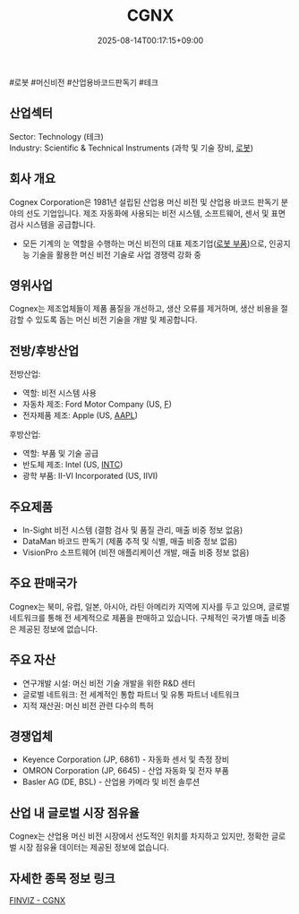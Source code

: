 ﻿---
title: "CGNX"
date: 2025-08-14T00:17:15+09:00
lastmod: 2025-08-14T00:17:15+09:00
type: docs
sidebar:
  open: true
weight: 192
---
<div style="display:none">
  <meta property="article:published_time" content="2025-08-13T15:17:15Z" />
  <meta property="article:modified_time" content="2025-08-13T15:17:15Z" />
</div>
#로봇 #머신비전 #산업용바코드판독기 #테크

## 산업섹터

Sector: Technology (테크)  
Industry: Scientific & Technical Instruments (과학 및 기술 장비, [로봇](/industry-study/로봇/))

## 회사 개요

Cognex Corporation은 1981년 설립된 산업용 머신 비전 및 산업용 바코드 판독기 분야의 선도 기업입니다. 제조 자동화에 사용되는 비전 시스템, 소프트웨어, 센서 및 표면 검사 시스템을 공급합니다.

- 모든 기계의 눈 역할을 수행하는 머신 비전의 대표 제조기업([로봇 부품](/industry-study/로봇-부품/))으로, 인공지능 기술을 활용한 머신 비전 기술로 사업 경쟁력 강화 중

## 영위사업

Cognex는 제조업체들이 제품 품질을 개선하고, 생산 오류를 제거하며, 생산 비용을 절감할 수 있도록 돕는 머신 비전 기술을 개발 및 제공합니다.

## 전방/후방산업

전방산업:

- 역할: 비전 시스템 사용
- 자동차 제조: Ford Motor Company (US, [F](/company-analysis/f/))
- 전자제품 제조: Apple (US, [AAPL](/company-analysis/aapl/))

후방산업:

- 역할: 부품 및 기술 공급
- 반도체 제조: Intel (US, [INTC](/company-analysis/intc/))
- 광학 부품: II-VI Incorporated (US, IIVI)

## 주요제품

- In-Sight 비전 시스템 (결함 검사 및 품질 관리, 매출 비중 정보 없음)
- DataMan 바코드 판독기 (제품 추적 및 식별, 매출 비중 정보 없음)
- VisionPro 소프트웨어 (비전 애플리케이션 개발, 매출 비중 정보 없음)

## 주요 판매국가

Cognex는 북미, 유럽, 일본, 아시아, 라틴 아메리카 지역에 지사를 두고 있으며, 글로벌 네트워크를 통해 전 세계적으로 제품을 판매하고 있습니다. 구체적인 국가별 매출 비중은 제공된 정보에 없습니다.

## 주요 자산

- 연구개발 시설: 머신 비전 기술 개발을 위한 R&D 센터
- 글로벌 네트워크: 전 세계적인 통합 파트너 및 유통 파트너 네트워크
- 지적 재산권: 머신 비전 관련 다수의 특허

## 경쟁업체

- Keyence Corporation (JP, 6861) - 자동화 센서 및 측정 장비
- OMRON Corporation (JP, 6645) - 산업 자동화 및 전자 부품
- Basler AG (DE, BSL) - 산업용 카메라 및 비전 솔루션

## 산업 내 글로벌 시장 점유율

Cognex는 산업용 머신 비전 시장에서 선도적인 위치를 차지하고 있지만, 정확한 글로벌 시장 점유율 데이터는 제공된 정보에 없습니다.

## 자세한 종목 정보 링크

[FINVIZ - CGNX](https://finviz.com/quote.ashx?t=CGNX)
